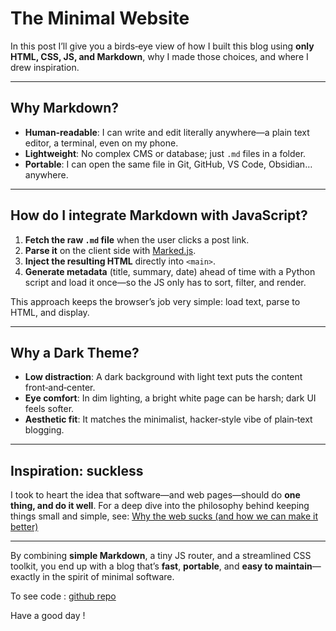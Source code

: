 # The Minimal Website

In this post I’ll give you a birds‑eye view of how I built this blog using **only HTML, CSS, JS, and Markdown**, why I made those choices, and where I drew inspiration.

---

## Why Markdown?

- **Human‑readable**: I can write and edit literally anywhere—a plain text editor, a terminal, even on my phone.  
- **Lightweight**: No complex CMS or database; just `.md` files in a folder.  
- **Portable**: I can open the same file in Git, GitHub, VS Code, Obsidian… anywhere.

---

## How do I integrate Markdown with JavaScript?

1. **Fetch the raw `.md` file** when the user clicks a post link.  
2. **Parse it** on the client side with [Marked.js](https://github.com/markedjs/marked).  
3. **Inject the resulting HTML** directly into `<main>`.  
4. **Generate metadata** (title, summary, date) ahead of time with a Python script and load it once—so the JS only has to sort, filter, and render.

This approach keeps the browser’s job very simple: load text, parse to HTML, and display.

---

## Why a Dark Theme?

- **Low distraction**: A dark background with light text puts the content front‑and‑center.  
- **Eye comfort**: In dim lighting, a bright white page can be harsh; dark UI feels softer.  
- **Aesthetic fit**: It matches the minimalist, hacker‑style vibe of plain‑text blogging.

---

## Inspiration: suckless

I took to heart the idea that software—and web pages—should do **one thing, and do it well**. For a deep dive into the philosophy behind keeping things small and simple, see: [Why the web sucks (and how we can make it better)](https://suckless.org/sucks/web/)

---

By combining **simple Markdown**, a tiny JS router, and a streamlined CSS toolkit, you end up with a blog that’s **fast**, **portable**, and **easy to maintain**—exactly in the spirit of minimal software. 

To see code : [github repo](https://github.com/ismailchakrane/ismailchakrane.github.io)


Have a good day !